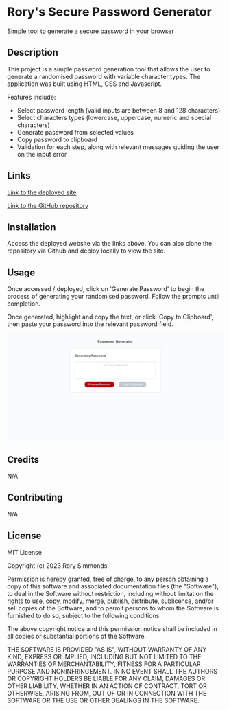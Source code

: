 # Rory's Secure Password Generator

Simple tool to generate a secure password in your browser

## Description

This project is a simple password generation tool that allows the user to generate a randomised password with variable character types. The application was built using HTML, CSS and Javascript.

Features include:
* Select password length (valid inputs are between 8 and 128 characters)
* Select characters types (lowercase, uppercase, numeric and special characters)
* Generate password from selected values
* Copy password to clipboard
* Validation for each step, along with relevant messages guiding the user on the input error

## Links

[Link to the deployed site](https://uberponky.github.io/Rorys-Secure-Password-Generator/)

[Link to the GitHub repository](https://github.com/uberponky/Secure-Password-Generator)

## Installation

Access the deployed website via the links above. You can also clone the repository via Github and deploy locally to view the site.

## Usage

Once accessed / deployed, click on 'Generate Password' to begin the process of generating your randomised password. Follow the prompts until completion. 

Once generated, highlight and copy the text, or click 'Copy to Clipboard', then paste your password into the relevant password field.

![site preview](./preview.png)

## Credits

N/A

## Contributing

N/A

## License

MIT License

Copyright (c) 2023 Rory Simmonds

Permission is hereby granted, free of charge, to any person obtaining a copy
of this software and associated documentation files (the "Software"), to deal
in the Software without restriction, including without limitation the rights
to use, copy, modify, merge, publish, distribute, sublicense, and/or sell
copies of the Software, and to permit persons to whom the Software is
furnished to do so, subject to the following conditions:

The above copyright notice and this permission notice shall be included in all
copies or substantial portions of the Software.

THE SOFTWARE IS PROVIDED "AS IS", WITHOUT WARRANTY OF ANY KIND, EXPRESS OR
IMPLIED, INCLUDING BUT NOT LIMITED TO THE WARRANTIES OF MERCHANTABILITY,
FITNESS FOR A PARTICULAR PURPOSE AND NONINFRINGEMENT. IN NO EVENT SHALL THE
AUTHORS OR COPYRIGHT HOLDERS BE LIABLE FOR ANY CLAIM, DAMAGES OR OTHER
LIABILITY, WHETHER IN AN ACTION OF CONTRACT, TORT OR OTHERWISE, ARISING FROM,
OUT OF OR IN CONNECTION WITH THE SOFTWARE OR THE USE OR OTHER DEALINGS IN THE
SOFTWARE.
